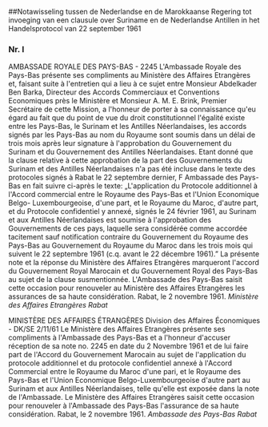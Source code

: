 <meta http-equiv='Content-Type' content='text/html; charset=utf-8' />

##Notawisseling tussen de Nederlandse en de Marokkaanse Regering tot invoeging van een clausule over Suriname en de Nederlandse Antillen in het Handelsprotocol van 22 september 1961

### Nr.  I  

AMBASSADE ROYALE DES PAYS-BAS - 2245 L'Ambassade Royale des Pays-Bas présente ses compliments au Ministère des Affaires Etrangères et, faisant suite à l'entretien qui a lieu à ce sujet entre Monsieur Abdelkader Ben Barka, Directeur des Accords Commerciaux et Conventions Economiques près le Ministère et Monsieur A. M. E. Brink, Premier Secrétaire de cette Mission, a l'honneur de porter à sa connaissance qu'eu égard au fait que du point de vue du droit constitutionnel l'égalité existe entre les Pays-Bas, le Surinam et les Antilles Néerlandaises, les accords signés par les Pays-Bas au nom du Royaume sont soumis dans un délai de trois mois après leur signature à l'approbation du Gouvernement du Surinam et du Gouvernement des Antilles Néerlandaises. Etant donné que la clause relative à cette approbation de la part des Gouvernements du Surinam et des Antilles Néerlandaises n'a pas été incluse dans le texte des protocoles signés à Rabat le 22 septembre dernier, F Ambassade des Pays-Bas en fait suivre ci-après le texte: „L'application du Protocole additionnel à l'Accord commercial entre le Royaume des Pays-Bas et l'Union Economique Belgo- Luxembourgeoise, d'une part, et le Royaume du Maroc, d'autre part, et du Protocole confidentiel y annexé, signés le 24 février 1961, au Surinam et aux Antilles Néerlandaises est soumise à l'approbation des Gouvernements de ces pays, laquelle sera considérée comme accordée tacitement sauf notification contraire du Gouvernement du Royaume des Pays-Bas au Gouvernement du Royaume du Maroc dans les trois mois qui suivent le 22 septembre 1961 (c.q. avant le 22 décembre 1961).” La présente note et la réponse du Ministère des Affaires Etrangères marqueront l'accord du Gouvernement Royal Marocain et du Gouvernement Royal des Pays-Bas au sujet de la clause susmentionnée. L'Ambassade des Pays-Bas saisit cette occasion pour renouveler au Ministère des Affaires Etrangères les assurances de sa haute considération. Rabat, le 2 novembre 1961.  *Ministère des Affaires Etrangères*   *Rabat*    

MINISTÈRE DES AFFAIRES ÉTRANGÈRES Division des Affaires Économiques - DK/SE 2/11/61 Le Ministère des Affaires Etrangères présente ses compliments à l'Ambassade des Pays-Bas et a l'honneur d'accuser réception de sa note no. 2245 en date du 2 Novembre 1961 et de lui faire part de l'Accord du Gouvernement Marocain au sujet de l'application du protocole additionnel et du protocole confidentiel annexé à l'Accord Commercial entre le Royaume du Maroc d'une pari, et le Royaume des Pays-Bas et l'Union Economique Belgo-Luxembourgeoise d'autre part au Surinam et aux Antilles Néerlandaises, telle qu'elle est exposée dans la note de l'Ambassade. Le Ministère des Affaires Etrangères saisit cette occasion pour renouveler à l'Ambassade des Pays-Bas l'assurance de sa haute considération. Rabat, le 2 novembre 1961.  *Ambassade des Pays-Bas*   *Rabat*    
